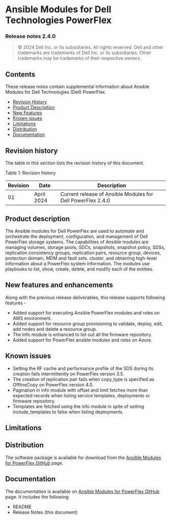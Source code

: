 **Ansible Modules for Dell Technologies PowerFlex** 
=========================================
### Release notes 2.4.0

>   © 2024 Dell Inc. or its subsidiaries. All rights reserved. Dell
>   and other trademarks are trademarks of Dell Inc. or its
>   subsidiaries. Other trademarks may be trademarks of their respective
>   owners.

Contents
-------
These release notes contain supplemental information about Ansible
Modules for Dell Technologies (Dell) PowerFlex.

-   [Revision History](#revision-history)
-   [Product Description](#product-description)
-   [New Features](#new-features-and-enhancements)
-   [Known issues](#known-issues)
-   [Limitations](#limitations)
-   [Distribution](#distribution)
-   [Documentation](#documentation)

Revision history
----------------
The table in this section lists the revision history of this document.

Table 1. Revision history

| Revision | Date            | Description                                                 |
|----------|-----------------|-------------------------------------------------------------|
| 01       | April 2024      | Current release of Ansible Modules for Dell PowerFlex 2.4.0 |

Product description
-------------------

The Ansible modules for Dell PowerFlex are used to automate and orchestrate
the deployment, configuration, and management of Dell PowerFlex storage
systems. The capabilities of Ansible modules are managing volumes,
storage pools, SDCs, snapshots, snapshot policy, SDSs, replication consistency groups, replication pairs, resource group, devices, protection domain, MDM and fault sets. 
cluster, and obtaining high-level information about a PowerFlex system information.
The modules use playbooks to list, show, create, delete, and modify
each of the entities.

New features and enhancements
-----------------------------
Along with the previous release deliverables, this release supports following features - 
- Added support for executing Ansible PowerFlex modules and roles on AWS environment.
- Added support for resource group provisioning to validate, deploy, edit, add nodes and delete a resource group.
- The Info module is enhanced to list out all the firmware repository.
- Added support for PowerFlex ansible modules and roles on Azure.

Known issues
------------
- Setting the RF cache and performance profile of the SDS during its creation fails intermittently on PowerFlex version 3.5.
- The creation of replication pair fails when copy_type is specified as OfflineCopy on PowerFlex version 4.0.
- Pagination in info module with offset and limit fetches more than expected records when listing service templates, deployments or firmware repository.
- Templates are fetched using the info module in spite of setting include_templates to false when listing deployments.

Limitations
-----------


Distribution
------------
The software package is available for download from the [Ansible Modules
for PowerFlex GitHub](https://github.com/dell/ansible-powerflex/tree/2.4.0) page.

Documentation
-------------
The documentation is available on [Ansible Modules for PowerFlex GitHub](https://github.com/dell/ansible-powerflex/tree/2.4.0/docs)
page. It includes the following:

   - README
   - Release Notes (this document)
